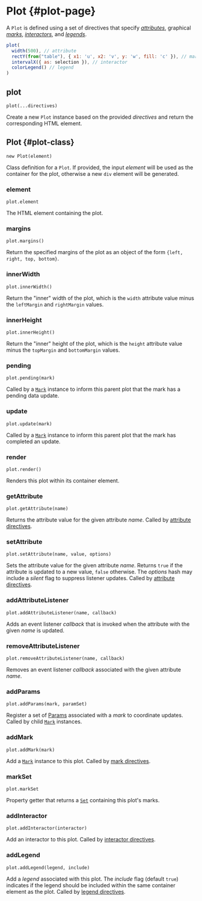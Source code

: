 # Plot {#plot-page}

A `Plot` is defined using a set of directives that specify [_attributes_](./attributes), graphical [_marks_](./marks), [_interactors_](./interactors), and [_legends_](./legends).

``` js
plot(
  width(500), // attribute
  rectY(from("table"), { x1: 'u', x2: 'v', y: 'w', fill: 'c' }), // mark
  intervalX({ as: selection }), // interactor
  colorLegend() // legend
)
```

## plot

`plot(...directives)`

Create a new `Plot` instance based on the provided _directives_ and return the corresponding HTML element.

## Plot {#plot-class}

`new Plot(element)`

Class definition for a `Plot`.
If provided, the input _element_ will be used as the container for the plot, otherwise a new `div` element will be generated.

### element

`plot.element`

The HTML element containing the plot.

### margins

`plot.margins()`

Return the specified margins of the plot as an object of the form `{left, right, top, bottom}`.

### innerWidth

`plot.innerWidth()`

Return the "inner" width of the plot, which is the `width` attribute value minus the `leftMargin` and `rightMargin` values.

### innerHeight

`plot.innerHeight()`

Return the "inner" height of the plot, which is the `height` attribute value minus the `topMargin` and `bottomMargin` values.

### pending

`plot.pending(mark)`

Called by a [`Mark`](./mark/) instance to inform this parent plot that the mark has a pending data update.

### update

`plot.update(mark)`

Called by a [`Mark`](./mark/) instance to inform this parent plot that the mark has completed an update.

### render

`plot.render()`

Renders this plot within its container element.

### getAttribute

`plot.getAttribute(name)`

Returns the attribute value for the given attribute _name_.
Called by [attribute directives](./attributes.md).

### setAttribute

`plot.setAttribute(name, value, options)`

Sets the attribute value for the given attribute _name_.
Returns `true` if the attribute is updated to a new value, `false` otherwise.
The _options_ hash may include a _silent_ flag to suppress listener updates.
Called by [attribute directives](./attributes.md).

### addAttributeListener

`plot.addAttributeListener(name, callback)`

Adds an event listener _callback_ that is invoked when the attribute with the given _name_ is updated.

### removeAttributeListener

`plot.removeAttributeListener(name, callback)`

Removes an event listener _callback_ associated with the given attribute _name_.

### addParams

`plot.addParams(mark, paramSet)`

Register a set of [Params](../core/param) associated with a _mark_ to coordinate updates.
Called by child [`Mark`](./mark/) instances.

### addMark

`plot.addMark(mark)`

Add a [`Mark`](./mark/) instance to this plot.
Called by [mark directives](./mark/).

### markSet

`plot.markSet`

Property getter that returns a [`Set`](https://developer.mozilla.org/en-US/docs/Web/JavaScript/Reference/Global_Objects/Set) containing this plot's marks.

### addInteractor

`plot.addInteractor(interactor)`

Add an interactor to this plot.
Called by [interactor directives](./interactors).

### addLegend

`plot.addLegend(legend, include)`

Add a _legend_ associated with this plot.
The _include_ flag (default `true`) indicates if the legend should be included within the same container element as the plot.
Called by [legend directives](./legends).
